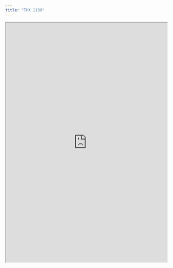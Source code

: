 ```yaml
---
title: "THX 1138"
---
```



<iframe height="750" width="100%" src="https://ewelton.github.io/ktest/wiki.html#THX%201138"></iframe>

